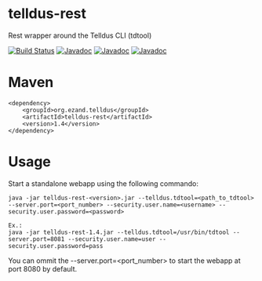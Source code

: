 # telldus-rest
Rest wrapper around the Telldus CLI (tdtool)

[![Build Status](https://travis-ci.org/ezand/telldus-rest.svg?branch=master)](https://travis-ci.org/ezand/telldus-rest)
[![Javadoc](http://javadoc-badge.appspot.com/org.ezand.telldus/telldus-core.svg?label=telldus-core)](http://ezand.org/javadocs/telldus-core/release/1.4/)
[![Javadoc](http://javadoc-badge.appspot.com/org.ezand.telldus/telldus-java.svg?label=telldus-java)](http://ezand.org/javadocs/telldus-java/release/1.4/)
[![Javadoc](http://javadoc-badge.appspot.com/org.ezand.telldus/telldus-rest.svg?label=telldus-rest)](http://ezand.org/javadocs/telldus-rest/release/1.4/)

# Maven
    <dependency>
        <groupId>org.ezand.telldus</groupId>
        <artifactId>telldus-rest</artifactId>
        <version>1.4</version>
    </dependency>

# Usage
Start a standalone webapp using the following commando:

    java -jar telldus-rest-<version>.jar --telldus.tdtool=<path_to_tdtool> --server.port=<port_number> --security.user.name=<username> --security.user.password=<password>
    
    Ex.:
    java -jar telldus-rest-1.4.jar --telldus.tdtool=/usr/bin/tdtool --server.port=8081 --security.user.name=user --security.user.password=pass
    
You can ommit the --server.port=<port_number> to start the webapp at port 8080 by default.

